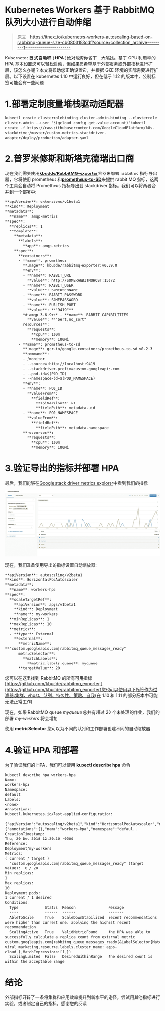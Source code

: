 # Kubernetes Workers 基于 RabbitMQ 队列大小进行自动伸缩

> 原文：<https://itnext.io/kubernetes-workers-autoscaling-based-on-rabbitmq-queue-size-cb0803193cdf?source=collection_archive---------1----------------------->

Kubernetes **卧式自动秤** ( **HPA** )绝对能帮你省下一大笔钱。基于 CPU 利用率的 HPA 基本设置您可以轻松启动，但如果您希望基于外部服务或外部指标进行扩展，该怎么办呢？本文将帮助您正确设置它，并根据 GKE 环境的实际需要进行扩展。以下设置在 kubernetes 1.10 中运行良好，但在低于 1.12 的版本中，公制标签可能会有一些问题

# 1.部署**定制度量堆栈驱动**适配器

```
kubectl create clusterrolebinding cluster-admin-binding --clusterrole cluster-admin --user "$(gcloud config get-value account)"kubectl create -f https://raw.githubusercontent.com/GoogleCloudPlatform/k8s-stackdriver/master/custom-metrics-stackdriver-adapter/deploy/production/adapter.yaml
```

# 2.普罗米修斯和斯塔克德瑞出口商

现在我们需要使用[**kbudde/RabbitMQ-exporter**](https://github.com/kbudde/rabbitmq_exporter)容器来部署 rabbitmq 指标导出器，它将使用 prometheus 和[**prometheus-to-SD**](gcr.io/google-containers/prometheus-to-sd:v0.2.3)来提供 rabbit MQ 指标，这两个工具会自动将 Prometheus 指标导出到 stackdriver 指标。我们可以将两者合并到一个部署中:

```
**apiVersion**: extensions/v1beta1
**kind**: Deployment
**metadata**:
  **name**: amqp-metrics
**spec**:
  **replicas**: 1
  **template**:
    **metadata**:
      **labels**:
        **app**: amqp-metrics
    **spec**:
      **containers**:
      - **name**: prometheus
        **image**: kbudde/rabbitmq-exporter:v0.29.0
        **env**:
        - **name**: RABBIT_URL
          **value**: http://SOMERABBITMQHOST:15672
        - **name**: RABBIT_USER
          **value**: SOMEUSERNAME
        - **name**: RABBIT_PASSWORD
          **value**: SOMEPASSWORD
        - **name**: PUBLISH_PORT
          **value**: **"9419"**
        *# amqp 3.6.9++* - **name**: RABBIT_CAPABILITIES
          **value**: **"bert,no_sort"
        resources**:
          **requests**:
            **cpu**: 100m
            **memory**: 100Mi
      - **name**: prometheus-to-sd
        **image**: gcr.io/google-containers/prometheus-to-sd:v0.2.3
        **command**:
        - /monitor
        - --source=:http://localhost:9419
        - --stackdriver-prefix=custom.googleapis.com
        - --pod-id=$(POD_ID)
        - --namespace-id=$(POD_NAMESPACE)
        **env**:
        - **name**: POD_ID
          **valueFrom**:
            **fieldRef**:
              **apiVersion**: v1
              **fieldPath**: metadata.uid
        - **name**: POD_NAMESPACE
          **valueFrom**:
            **fieldRef**:
              **fieldPath**: metadata.namespace
        **resources**:
          **requests**:
            **cpu**: 100m
            **memory**: 100Mi
```

# 3.验证导出的指标并部署 HPA

最后，我们能够在[Google stack driver metrics explorer](https://app.google.stackdriver.com/metrics-explorer)中看到我们的指标

![](img/ea47e2cf1a0bc54b9f982fe81ed37ee6.png)

现在，我们准备使用导出的指标设置自动缩放器:

```
**apiVersion**: autoscaling/v2beta1
**kind**: HorizontalPodAutoscaler
**metadata**:
  **name**: workers-hpa
**spec**:
  **scaleTargetRef**:
    **apiVersion**: apps/v1beta1
    **kind**: Deployment
    **name**: my-workers
  **minReplicas**: 1
  **maxReplicas**: 10
  **metrics**:
  - **type**: External
    **external**:
      **metricName**: **"custom.googleapis.com|rabbitmq_queue_messages_ready"
      metricSelector**:
        **matchLabels**:
          **metric.labels.queue**: myqueue
      **targetValue**: 20
```

您可以在这里找到 RabbitMQ 的所有可用指标[https://github.com/kbudde/rabbitmq_exporter,](https://github.com/kbudde/rabbitmq_exporter)您也可以使用以下标签作为过滤器:集群、vhost、队列、持久性、策略、自我(在 1.10 和 1.11 的部分版本中可能无法正常工作)

现在，如果 RabbitMQ queue *myqueue* 总共有超过 20 个未处理的作业，我们的部署 *my-workers* 将会增加

使用 **metricSelector** 您可以为不同的队列和工作部署创建不同的自动缩放器

# 4.验证 HPA 和部署

为了验证我们的 HPA，我们可以使用 **kubectl describe hpa** 命令

```
kubectl describe hpa workers-hpa
Name:                                                                    workers-hpa
Namespace:                                                               default
Labels:                                                                  <none>
Annotations:                                                             kubectl.kubernetes.io/last-applied-configuration:
                                                                           {"apiVersion":"autoscaling/v2beta1","kind":"HorizontalPodAutoscaler","metadata":{"annotations":{},"name":"workers-hpa","namespace":"defaul...
CreationTimestamp:                                                       Thu, 20 Dec 2018 12:20:26 -0500
Reference:                                                               Deployment/my-workers
Metrics:                                                                 ( current / target )
  "custom.googleapis.com|rabbitmq_queue_messages_ready" (target value):  0 / 20
Min replicas:                                                            1
Max replicas:                                                            10
Deployment pods:                                                         1 current / 1 desired
Conditions:
  Type            Status  Reason               Message
  ----            ------  ------               -------
  AbleToScale     True    ScaleDownStabilized  recent recommendations were higher than current one, applying the highest recent recommendation
  ScalingActive   True    ValidMetricFound     the HPA was able to successfully calculate a replica count from external metric custom.googleapis.com|rabbitmq_queue_messages_ready(&LabelSelector{MatchLabels:map[string]string{metric.labels.queue: viral_marketing,resource.labels.cluster_name: apps-cloud,},MatchExpressions:[],})
  ScalingLimited  False   DesiredWithinRange   the desired count is within the acceptable range
```

# 结论

外部指标开辟了一条将集群和应用效率提升到新水平的途径。尝试用其他指标进行实验，或者制定自己的指标。感谢您的阅读